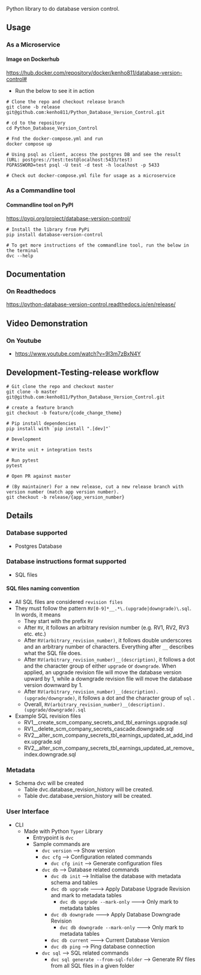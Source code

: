 Python library to do database version control.

## Usage

### As a Microservice
#### Image on Dockerhub
https://hub.docker.com/repository/docker/kenho811/database-version-control#

- Run the below to see it in action
```commandline
# Clone the repo and checkout release branch
git clone -b release git@github.com:kenho811/Python_Database_Version_Control.git 

# cd to the repository
cd Python_Database_Version_Control

# Fnd the docker-compose.yml and run 
docker compose up

# Using psql as client, access the postgres DB and see the result
(URL: postgres://test:test@localhost:5433/test)
PGPASSWORD=test psql -U test -d test -h localhost -p 5433

# Check out docker-compose.yml file for usage as a microservice
```


### As a Commandline tool
#### Commandline tool on PyPI
https://pypi.org/project/database-version-control/

```commandline
# Install the library from PyPi
pip install database-version-control

# To get more instructions of the commandline tool, run the below in the terminal
dvc --help
```

## Documentation
### On Readthedocs

https://python-database-version-control.readthedocs.io/en/release/

## Video Demonstration
### On Youtube

- https://www.youtube.com/watch?v=9l3m7zBxN4Y




## Development-Testing-release workflow

```commandline
# Git clone the repo and checkout master
git clone -b master git@github.com:kenho811/Python_Database_Version_Control.git 

# create a feature branch
git checkout -b feature/{code_change_theme}

# Pip install dependencies
pip install with `pip install ".[dev]"`

# Development

# Write unit + integration tests

# Run pytest
pytest

# Open PR against master

# (By maintainer) For a new release, cut a new release branch with version number (match app version number). 
git checkout -b release/{app_version_number}

```

## Details
### Database supported
- Postgres Database


### Database instructions format supported

- SQL files 


#### SQL files naming convention

- All SQL files are considered `revision files`
- They must follow the pattern `RV[0-9]*__.*\.(upgrade|downgrade)\.sql`. In words, it means
  - They start with the prefix `RV`
  - After `RV`, it follows an arbitrary revision number (e.g. RV1, RV2, RV3 etc. etc.)
  - After `RV(arbitrary_revision_number)`, it follows double underscores and an arbitrary number of characters. Everything after `__` describes what the SQL file does.
  - After `RV(arbitrary_revision_number)__(description)`, it follows a dot and the character group of either `upgrade` or `downgrade`. When applied, an upgrade revision file will move the database version upward by 1, while a downgrade revision file will move the database version downward by 1.
  - After `RV(arbitrary_revision_number)__(description).(upgrade/downgrade)`, it follows a dot and the character group of `sql` .
  - Overall, `RV(arbitrary_revision_number)__(description).(upgrade/downgrade).sql`
- Example SQL revision files
  - RV1__create_scm_company_secrets_and_tbl_earnings.upgrade.sql
  - RV1__delete_scm_company_secrets_cascade.downgrade.sql
  - RV2__alter_scm_company_secrets_tbl_earnings_updated_at_add_index.upgrade.sql
  - RV2__alter_scm_company_secrets_tbl_earnings_updated_at_remove_index.downgrade.sql

### Metadata 

- Schema dvc will be created
  - Table dvc.database_revision_history will be created.
  - Table dvc.database_version_history will be created.
  
### User Interface

- CLI
  - Made with Python `Typer` Library
    - Entrypoint is `dvc`
    - Sample commands are
      - `dvc version` --> Show version
      - `dvc cfg` --> Configuration related commands
        - `dvc cfg init` --> Generate configuration files
      - `dvc db` --> Database related commands
        - `dvc db init` --> Initialise the database with metadata schema and tables
        - `dvc db upgrade` ---> Apply Database Upgrade Revision and mark to metadata tables
          - `dvc db upgrade --mark-only` ---> Only mark to metadata tables 
        - `dvc db downgrade` ---> Apply Database Downgrade Revision
          - `dvc db downgrade --mark-only` ---> Only mark to metadata tables 
        - `dvc db current` ---> Current Database Version
        - `dvc db ping` --> Ping database connection
      - `dvc sql` --> SQL related commands
        - `dvc sql generate --from-sql-folder` --> Generate RV files from all SQL files in a given folder
